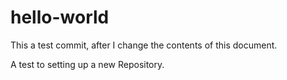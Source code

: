 hello-world
===========

This a test commit, after I change the contents of this document.


A test to setting up a new Repository.
